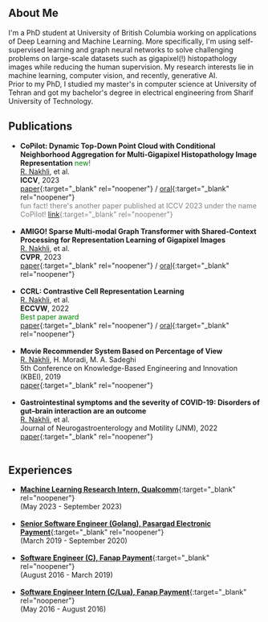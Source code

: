## About Me

I'm a PhD student at University of British Columbia working on applications of Deep Learning and Machine Learning. More specifically, I'm using self-supervised learning and graph neural networks to solve challenging problems on large-scale datasets such as gigapixel(!) histopathology images while reducing the human supervision. My research interests lie in machine learning, computer vision, and recently, generative AI. <br> Prior to my PhD, I studied my master's in computer science at University of Tehran and got my bachelor's degree in electrical engineering from Sharif University of Technology.

## Publications

- **CoPilot: Dynamic Top-Down Point Cloud with Conditional Neighborhood Aggregation for Multi-Gigapixel Histopathology Image Representation** <span style="color:green;"> new! </span><br> <u>R. Nakhli</u>, et al. <br> **ICCV**, 2023 <br> [paper](https://openaccess.thecvf.com/content/ICCV2023/papers/Nakhli_CO-PILOT_Dynamic_Top-Down_Point_Cloud_with_Conditional_Neighborhood_Aggregation_for_ICCV_2023_paper.pdf){:target="_blank" rel="noopener"} / [oral](https://youtu.be/2A47ZaCNOBs?si=f3kMcD60QjrgCjbR){:target="_blank" rel="noopener"} <br> <span style="color:gray;"> fun fact! there's another paper published at ICCV 2023 under the name CoPilot! [link](https://sites.google.com/stanford.edu/copilot){:target="_blank" rel="noopener"}</span><br> <br>
- **AMIGO! Sparse Multi-modal Graph Transformer with Shared-Context Processing for Representation Learning of Gigapixel Images** <br> <u>R. Nakhli</u>, et al. <br> **CVPR**, 2023 <br> [paper](https://arxiv.org/abs/2303.00865){:target="_blank" rel="noopener"} / [oral](https://youtu.be/i5nKpSLnV6o?si=CwBCUeo3qiMVzIBb){:target="_blank" rel="noopener"} <br> <br>
- **CCRL: Contrastive Cell Representation Learning** <br> <u>R. Nakhli</u>, et al. <br> **ECCVW**, 2022 <br> <span style="color:green;"> Best paper award</span> <br> [paper](https://arxiv.org/abs/2208.06445){:target="_blank" rel="noopener"} / [oral](https://youtu.be/gOv6ukYzLEw){:target="_blank" rel="noopener"} <br> <br>
- **Movie Recommender System Based on Percentage of View** <br> <u>R. Nakhli</u>, H. Moradi, M. A. Sadeghi <br> 5th Conference on Knowledge-Based Engineering and Innovation (KBEI), 2019 <br> [paper](https://ieeexplore.ieee.org/document/8734976){:target="_blank" rel="noopener"} <br> <br>
- **Gastrointestinal symptoms and the severity of COVID-19: Disorders of gut–brain interaction are an outcome** <br> <u>R. Nakhli</u>, et al. <br> Journal of Neurogastroenterology and Motility (JNM), 2022 <br> [paper](https://pubmed.ncbi.nlm.nih.gov/35383423/){:target="_blank" rel="noopener"} <br> <br>

## Experiences

- [**Machine Learning Research Intern, Qualcomm**](https://www.qualcomm.com/){:target="_blank" rel="noopener"} <br> (May 2023 - September 2023)  <br> <br>
- [**Senior Software Engineer (Golang), Pasargad Electronic Payment**](https://pep.co.ir/en/){:target="_blank" rel="noopener"} <br> (March 2019 - September 2020) <br> <br>
- [**Software Engineer (C), Fanap Payment**](https://fanap.ir){:target="_blank" rel="noopener"} <br> (August 2016 - March 2019) <br> <br>
- [**Software Engineer Intern (C/Lua), Fanap Payment**](https://fanap.ir){:target="_blank" rel="noopener"} <br> (May 2016 - August 2016) <br> <br>
